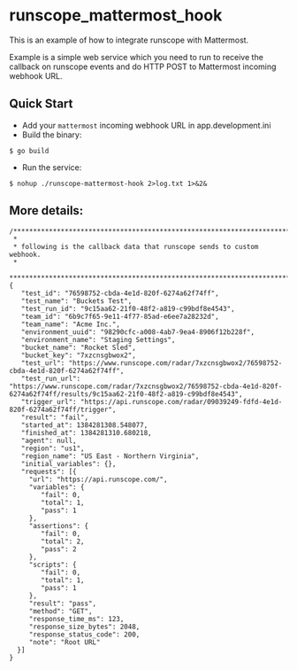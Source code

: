 # runscope\_mattermost\_hook

This is an example of how to integrate runscope with Mattermost. 

Example is a simple web service which you need to run to receive the callback on runscope events and do HTTP POST to Mattermost incoming webhook URL. 

## Quick Start

* Add your `mattermost` incoming webhook URL in app.development.ini 
* Build the binary: 
```
$ go build
```
* Run the service: 
```
$ nohup ./runscope-mattermost-hook 2>log.txt 1>&2&
```

## More details: 

```
/**************************************************************************** 
 * 
 * following is the callback data that runscope sends to custom webhook.
 *
 *****************************************************************************
{
   "test_id": "76598752-cbda-4e1d-820f-6274a62f74ff",
   "test_name": "Buckets Test",
   "test_run_id": "9c15aa62-21f0-48f2-a819-c99bdf8e4543",
   "team_id": "6b9c7f65-9e11-4f77-85ad-e6ee7a28232d",
   "team_name": "Acme Inc.",
   "environment_uuid": "98290cfc-a008-4ab7-9ea4-8906f12b228f",
   "environment_name": "Staging Settings",
   "bucket_name": "Rocket Sled",
   "bucket_key": "7xzcnsgbwox2",
   "test_url": "https://www.runscope.com/radar/7xzcnsgbwox2/76598752-cbda-4e1d-820f-6274a62f74ff",
   "test_run_url": "https://www.runscope.com/radar/7xzcnsgbwox2/76598752-cbda-4e1d-820f-6274a62f74ff/results/9c15aa62-21f0-48f2-a819-c99bdf8e4543",
   "trigger_url": "https://api.runscope.com/radar/09039249-fdfd-4e1d-820f-6274a62f74ff/trigger",
   "result": "fail",
   "started_at": 1384281308.548077,
   "finished_at": 1384281310.680218,
   "agent": null,
   "region": "us1",
   "region_name": "US East - Northern Virginia",
   "initial_variables": {}, 
   "requests": [{
     "url": "https://api.runscope.com/",
     "variables": {
        "fail": 0,
        "total": 1,
        "pass": 1
     },
     "assertions": {
        "fail": 0,
        "total": 2,
        "pass": 2
     },         
     "scripts": {
        "fail": 0,
        "total": 1,
        "pass": 1
     },
     "result": "pass",
     "method": "GET",
     "response_time_ms": 123,
     "response_size_bytes": 2048,
     "response_status_code": 200,
     "note": "Root URL"
  }]
}
```
